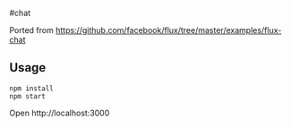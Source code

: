 #chat

Ported from https://github.com/facebook/flux/tree/master/examples/flux-chat

Usage
-----

```
npm install
npm start
```

Open http://localhost:3000
